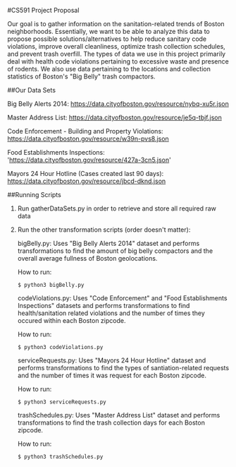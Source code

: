 #CS591 Project Proposal 

Our goal is to gather information on the sanitation-related trends of Boston neighborhoods. Essentially, we want to be able to analyze this data to propose possible solutions/alternatives to help reduce sanitary code violations, improve overall cleanliness, optimize trash collection schedules, and prevent trash overfill. The types of data we use in this project primarily deal with health code violations pertaining to excessive waste and presence of rodents. We also use data pertaining to the locations and collection statistics of Boston's "Big Belly" trash compactors. 

##Our Data Sets

Big Belly Alerts 2014: 
https://data.cityofboston.gov/resource/nybq-xu5r.json

Master Address List: 
https://data.cityofboston.gov/resource/je5q-tbjf.json

Code Enforcement - Building and Property Violations: 
https://data.cityofboston.gov/resource/w39n-pvs8.json

Food Establishments Inspections:
'https://data.cityofboston.gov/resource/427a-3cn5.json'

Mayors 24 Hour Hotline (Cases created last 90 days):
https://data.cityofboston.gov/resource/jbcd-dknd.json


##Running Scripts

1. Run gatherDataSets.py in order to retrieve and store all required raw data

2. Run the other transformation scripts (order doesn't matter):
    
    bigBelly.py:
    Uses "Big Belly Alerts 2014" dataset and performs transformations to find the amount of big belly compactors and the overall average fullness of Boston geolocations.

    How to run:
    ```
    $ python3 bigBelly.py
    ```

    codeViolations.py:
    Uses "Code Enforcement" and "Food Establishments Inspections" datasets and performs transformations to find health/sanitation related violations and the number of times they occured within each Boston zipcode.

    How to run:
    ```
    $ python3 codeViolations.py
    ```

    serviceRequests.py:
    Uses "Mayors 24 Hour Hotline" dataset and performs transformations to find the types of santiation-related requests and the number of times it was request for each Boston zipcode.

    How to run:
    ```
    $ python3 serviceRequests.py
    ```

    trashSchedules.py:
    Uses "Master Address List" dataset and performs transformations to find the trash collection days for each Boston zipcode. 

    How to run:
    ```
    $ python3 trashSchedules.py
    ```














